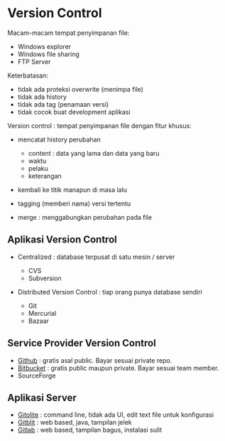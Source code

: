 # Version Control #


Macam-macam tempat penyimpanan file:

* Windows explorer
* Windows file sharing
* FTP Server

Keterbatasan:

* tidak ada proteksi overwrite (menimpa file)
* tidak ada history
* tidak ada tag (penamaan versi)
* tidak cocok buat development aplikasi

Version control : tempat penyimpanan file dengan fitur khusus:

* mencatat history perubahan

    * content : data yang lama dan data yang baru
    * waktu
    * pelaku
    * keterangan

* kembali ke titik manapun di masa lalu
* tagging (memberi nama) versi tertentu
* merge : menggabungkan perubahan pada file

## Aplikasi Version Control ## 

* Centralized : database terpusat di satu mesin / server

    * CVS
    * Subversion

* Distributed Version Control : tiap orang punya database sendiri
    * Git
    * Mercurial
    * Bazaar


## Service Provider Version Control ##

* [Github](https://github.com) : gratis asal public. Bayar sesuai private repo.
* [Bitbucket](https://bitbucket.org) : gratis public maupun private. Bayar sesuai team member.
* SourceForge

## Aplikasi Server ##


* [Gitolite](http://gitolite.com/gitolite/index.html) : command line, tidak ada UI, edit text file untuk konfigurasi
* [Gitblit](http://www.gitblit.com/) : web based, java, tampilan jelek
* [Gitlab](https://about.gitlab.com/) : web based, tampilan bagus, instalasi sulit


